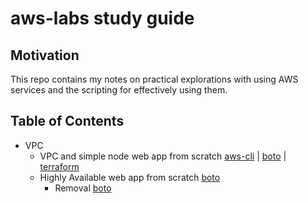 # aws-labs study guide

## Motivation

This repo contains my notes on practical explorations with using AWS services and the scripting for effectively using them.


## Table of Contents

* VPC
  * VPC and simple node web app from scratch [aws-cli](vpc/vpc-simple/aws-cli/README.md) | [boto](http://www.google.com) | [terraform](http://www.google.com)
  * Highly Available web app from scratch [boto](http://google.com)
    * Removal [boto](http://www.google.com)
